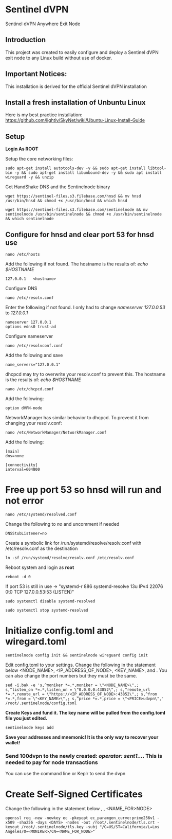 # Sentinel dVPN
Sentinel dVPN Anywhere Exit Node

## Introduction

This project was created to easily configure and deploy a Sentinel dVPN exit node to any Linux build without use of docker.

## Important Notices:

This installation is derived for the official Sentinel dVPN installation

## Install a fresh installation of Unbuntu Linux

Here is my best practice installation: https://github.com/lightiv/SkyNet/wiki/Ubuntu-Linux-Install-Guide

## Setup

**Login As ROOT**

Setup the core networking files:
```
sudo apt-get install autotools-dev -y && sudo apt-get install libtool-bin -y && sudo apt-get install libunbound-dev -y && sudo apt install wireguard -y && unzip
```
Get HandShake DNS and the Sentinelnode binary
```
wget https://sentinel-files.s3.filebase.com/hnsd && mv hnsd /usr/bin/hnsd && chmod +x /usr/bin/hnsd && which hnsd
```
```
wget https://sentinel-files.s3.filebase.com/sentinelnode && mv sentinelnode /usr/bin/sentinelnode && chmod +x /usr/bin/sentinelnode && which sentinelnode
```
## Configure for hnsd and clear port 53 for hnsd use
```
nano /etc/hosts
```
Add the following if not found.  The hostname is the results of: *echo $HOSTNAME*
```
127.0.0.1	<hostname>
```
Configure DNS
```
nano /etc/resolv.conf
```
Enter the following if not found.  I only had to change *nameserver 127.0.0.53* to *127.0.0.1*
```
nameserver 127.0.0.1
options edns0 trust-ad
```
Configure nameserver
```
nano /etc/resolvconf.conf
```
Add the following and save
```
name_servers="127.0.0.1"
```
dhcpcd may try to overwrite your resolv.conf to prevent this. The hostname is the results of: *echo $HOSTNAME*
```
nano /etc/dhcpcd.conf
```
Add the following:
```
option dVPN-node
```
NetworkManager has similar behavior to dhcpcd. To prevent it from changing your resolv.conf:
```
nano /etc/NetworkManager/NetworkManager.conf
```
Add the following:
```
[main]
dns=none

[connectivity]
interval=604800
```
# Free up port 53 so hnsd will run and not error
```
nano /etc/systemd/resolved.conf
```
Change the following to *no* and uncomment if needed
```
DNSStubListener=no
```
Create a symbolic link for /run/systemd/resolve/resolv.conf with /etc/resolv.conf as the destination
```
ln -sf /run/systemd/resolve/resolv.conf /etc/resolv.conf
```
Reboot system and login as **root**
```
reboot -d 0
```
If port 53 is still in use -> "systemd-r     886 systemd-resolve   13u  IPv4     22076      0t0  TCP 127.0.0.53:53 (LISTEN)"
```
sudo systemctl disable systemd-resolved
```
```
sudo systemctl stop systemd-resolved
```
# Initialize config.toml and wiregard.toml

```
sentinelnode config init && sentinelnode wireguard config init
```
Edit config.toml to your settings. Change the following in the statement below <NODE_NAME>, <IP_ADDRESS_OF_NODE>, <KEY_NAME>, and <PRICE>.  You can also change the port numbers but they must be the same.
```
sed -i.bak -e 's,^moniker *=.*,moniker = \"<NODE_NAME>\",; s,^listen_on *=.*,listen_on = \"0.0.0.0:43852\",; s,^remote_url *=.*,remote_url = \"https://<IP_ADDRESS_OF_NODE>:43852\",; s,^from *=.*,from = \"<KEY_NAME>\",; s,^price *=.*,price = \"<PRICE>udvpn\",' /root/.sentinelnode/config.toml
```
**Create Keys and fund it.  The key name will be pulled from the config.toml file you just edited.**
```
sentinelnode keys add
```
**Save your addresses and mnemonic!  It is the only way to recover your wallet!**
### Send 100dvpn to the newly created: _operator: sent1..._.  This is needed to pay for node transactions
You can use the command line or Keplr to send the dvpn

# Create Self-Signed Certificates
Change the following in the statement below <DAYS>, <MONIKER>, <NAME_FOR>NODE>
```
openssl req -new -newkey ec -pkeyopt ec_paramgen_curve:prime256v1 -x509 -sha256 -days <DAYS> -nodes -out /root/.sentinelnode/tls.crt -keyout /root/.sentinelnode/tls.key -subj "/C=US/ST=California/L=Los Angeles/O=<MONIKER>/CN=<NAME_FOR_NODE>"
```


